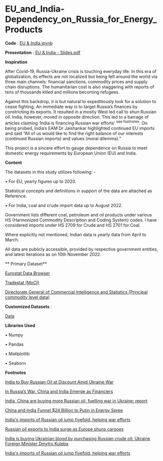 # EU_and_India-Dependency_on_Russia_for_Energy_Products

**Code** : [EU & India.ipynb](https://github.com/Sharma-Amol/EU_and_India-Dependency_on_Russia_for_Energy_Products/blob/main/EU%20%26%20India%20-%20Dependency%20on%20Russia%20for%20Energy%20Products.ipynb)

**Presentation** : [EU & India - Slides.pdf](https://github.com/Sharma-Amol/EU_and_India-Dependency_on_Russia_for_Energy_Products/blob/main/EU%20%26%20India%20-%20Dependency%20on%20Russia%20for%20Energy%20Products.pdf)
                   
                   
**Inspiration**

After Covid-19, Russia-Ukraine crisis is touching everyday life.  In this era of globalization, its effects are not localized but being felt around the world via three main channels: financial sanctions, commodity prices and supply chain disruptions. The humanitarian cost is also staggering with reports of tens of thousands killed and millions becoming refugees. 

Against this backdrop, it is but natural to expeditiously look for a solution to cease fighting. An immediate way is to target Russia’s finances by constricting its exports. It resulted in a mostly West led call to shun Russian oil. India, however, moved in opposite direction. This led to a barrage of articles claiming ‘India is financing Russian war efforts’  <sup>see footnotes</sup>. On being probed, India’s EAM Dr Jaishankar highlighted continued EU imports and said “All of us would like to find the right balance of our interests (continued Russian imports) and values (moral dilemma)." 

This project is a sincere effort to gauge dependence on Russia to meet domestic energy requirements by European Union (EU) and India. 

**Content**

The datasets in this study utilizes following: -

  •	For EU, yearly figures up to 2020.
  
   Statistical concepts and definitions in support of the data are attached as Reference. 
     
  •	For India, coal and crude import data up to August 2022. 
  
  Government lists different coal, petroleum and oil products under various HS (Harmonized Commodity Description and Coding System) codes. I have considered imports under HS 2709 for Crude and HS 2701 for Coal.
     
  Where explicitly not mentioned, Indian data is yearly data from April to March. 
     
All data are publicly accessible, provided by respective government entities, and latest iterations as on 10th November 2022.


** Primary Dataset**

[Eurostat Data Browser](https://ec.europa.eu/eurostat/databrowser/explore/all/envir?lang=en&subtheme=nrg&display=list&sort=category)

[Tradestat (MoCI)](https://tradestat.commerce.gov.in/)

[Directorate General of Commercial Intelligence and Statistics (Principal commodity level data)](http://ftddp.dgciskol.gov.in/)

**Customized Datasets** : 

[Data](https://github.com/Sharma-Amol/EU_and_India-Dependency_on_Russia_for_Energy_Products/tree/main/Datasets)

**Libraries Used**

   •	Numpy
   
   •	Pandas
   
   •	Matlplotlib
   
   •	Seaborn
   
**Footnotes**

[India to Buy Russian Oil at Discount Amid Ukraine War](https://www.wsj.com/articles/india-to-buy-russian-oil-at-discount-amid-ukraine-war-11647446532)

[In Russia’s War, China and India Emerge as Financiers](https://www.nytimes.com/2022/06/24/business/russia-oil-china-india-ukraine-war.html)

[India, China are buying more Russian oil, fuelling war in Ukraine: report](https://globalnews.ca/news/8916152/russia-oil-exports-india-china-ukraine-war/)

[China and India Funnel $24 Billion to Putin in Energy Spree](https://www.bloomberg.com/news/articles/2022-07-06/china-and-india-funnel-24-billion-to-putin-with-energy-spree)

[India's imports of Russian oil jump fivefold, helping war efforts](https://asia.nikkei.com/Business/Energy/India-s-imports-of-Russian-oil-jump-fivefold-helping-war-efforts)

[Russian oil exports to India surge as Europe shuns cargoes](https://www.ft.com/content/5efc6338-3f01-4015-aedf-53a4a1944ca8)

[India is buying Ukrainian blood by purchasing Russian crude oil: Ukraine Foreign Minister Dmytro Kuleba](https://www.thehindu.com/news/national/india-is-buying-ukrainian-blood-by-purchasing-russian-crude-oil-foreign-minister-dmytro-kuleba/article65778802.ece)

[India's imports of Russian oil jump fivefold, helping war efforts](https://asia.nikkei.com/Business/Energy/India-s-imports-of-Russian-oil-jump-fivefold-helping-war-efforts)
